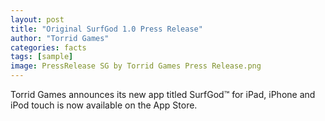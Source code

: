 ```yaml
---
layout: post
title: "Original SurfGod 1.0 Press Release"
author: "Torrid Games"
categories: facts
tags: [sample]
image: PressRelease SG by Torrid Games Press Release.png
---
```


Torrid Games announces its new app titled SurfGod™ for iPad, iPhone and iPod touch is now available on the App Store.